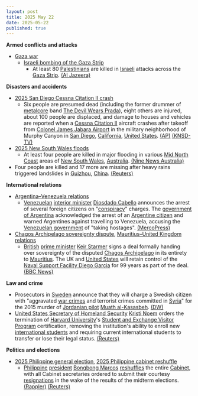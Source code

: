 ```yaml
---
layout: post
title: 2025 May 22
date: 2025-05-22
published: true
---
```



**Armed conflicts and attacks**

* [Gaza war](https://en.wikipedia.org/wiki/Gaza_war "Gaza war")
  + [Israeli bombing of the Gaza Strip](https://en.wikipedia.org/wiki/Israeli_bombing_of_the_Gaza_Strip "Israeli bombing of the Gaza Strip")
    - At least 80 [Palestinians](https://en.wikipedia.org/wiki/Palestinians "Palestinians") are killed in [Israeli](https://en.wikipedia.org/wiki/Israel "Israel") attacks across the [Gaza Strip](https://en.wikipedia.org/wiki/Gaza_Strip "Gaza Strip"). [(Al Jazeera)](https://www.aljazeera.com/news/liveblog/2025/5/22/live-israel-kills-87-in-gaza-shots-fired-near-diplomats-in-west-bank)

**Disasters and accidents**

* [2025 San Diego Cessna Citation II crash](https://en.wikipedia.org/wiki/2025_San_Diego_Cessna_Citation_II_crash "2025 San Diego Cessna Citation II crash")
  + Six people are presumed dead (including the former drummer of [metalcore](https://en.wikipedia.org/wiki/Metalcore "Metalcore") band [The Devil Wears Prada](https://en.wikipedia.org/wiki/The_Devil_Wears_Prada_%28band%29 "The Devil Wears Prada (band)")), eight others are injured, about 100 people are displaced, and damage to houses and vehicles are reported when a [Cessna Citation II](https://en.wikipedia.org/wiki/Cessna_Citation_II "Cessna Citation II") aircraft crashes after takeoff from [Colonel James Jabara Airport](https://en.wikipedia.org/wiki/Colonel_James_Jabara_Airport "Colonel James Jabara Airport") in the military neighborhood of Murphy Canyon in [San Diego](https://en.wikipedia.org/wiki/San_Diego "San Diego"), [California](https://en.wikipedia.org/wiki/California "California"), [United States](https://en.wikipedia.org/wiki/United_States "United States"). [(AP)](https://apnews.com/article/plane-crash-san-diego-5e465454fc0282a81adafc1bfdc142a1) [(KNSD-TV)](https://www.nbcsandiego.com/news/local/murphy-canyon-plane-crash-live-updates/3831321/?cardId=1:13:3832011)
* [2025 New South Wales floods](https://en.wikipedia.org/wiki/2025_New_South_Wales_floods "2025 New South Wales floods")
  + At least four people are killed in major flooding in various [Mid North Coast](https://en.wikipedia.org/wiki/Mid_North_Coast "Mid North Coast") areas of [New South Wales](https://en.wikipedia.org/wiki/New_South_Wales "New South Wales"), [Australia](https://en.wikipedia.org/wiki/Australia "Australia"). [(Nine News Australia)](https://www.9news.com.au/national/nsw-flooding-live-updates-latest-updates-news-warnings-evacuations-forecast/e02ae797-db4e-4084-b01e-7a51ce6acbd3)
* Four people are killed and 17 more are missing after heavy rains triggered landslides in [Guizhou](https://en.wikipedia.org/wiki/Guizhou "Guizhou"), [China](https://en.wikipedia.org/wiki/China "China"). [(Reuters)](https://www.reuters.com/business/environment/twenty-one-people-missing-heavy-rains-soak-southern-china-triggering-landslides-2025-05-22/)

**International relations**

* [Argentina–Venezuela relations](https://en.wikipedia.org/wiki/Argentina%E2%80%93Venezuela_relations "Argentina–Venezuela relations")
  + [Venezuelan](https://en.wikipedia.org/wiki/Venezuela "Venezuela") [interior minister](https://en.wikipedia.org/wiki/Ministry_of_Interior%2C_Justice_and_Peace_%28Venezuela%29 "Ministry of Interior, Justice and Peace (Venezuela)") [Diosdado Cabello](https://en.wikipedia.org/wiki/Diosdado_Cabello "Diosdado Cabello") announces the arrest of several foreign citizens on "[conspiracy](https://en.wikipedia.org/wiki/Conspiracy "Conspiracy")" charges. The [government of Argentina](https://en.wikipedia.org/wiki/Government_of_Argentina "Government of Argentina") acknowledged the arrest of an [Argentine citizen](https://en.wikipedia.org/wiki/Argentines "Argentines") and warned Argentines against travelling to Venezuela, accusing the [Venezuelan government](https://en.wikipedia.org/wiki/Venezuelan_government "Venezuelan government") of "taking hostages". [(MercoPress)](https://en.mercopress.com/2025/05/22/argentine-national-among-alleged-conspirators-arrested-in-venezuela)
* [Chagos Archipelago sovereignty dispute](https://en.wikipedia.org/wiki/Chagos_Archipelago_sovereignty_dispute "Chagos Archipelago sovereignty dispute"), [Mauritius–United Kingdom relations](https://en.wikipedia.org/wiki/Mauritius%E2%80%93United_Kingdom_relations "Mauritius–United Kingdom relations")
  + [British](https://en.wikipedia.org/wiki/United_Kingdom "United Kingdom") [prime minister](https://en.wikipedia.org/wiki/Prime_Minister_of_the_United_Kingdom "Prime Minister of the United Kingdom") [Keir Starmer](https://en.wikipedia.org/wiki/Keir_Starmer "Keir Starmer") signs a deal formally handing over sovereignty of the disputed [Chagos Archipelago](https://en.wikipedia.org/wiki/Chagos_Archipelago "Chagos Archipelago") in its entirety to [Mauritius](https://en.wikipedia.org/wiki/Mauritius "Mauritius"). The UK and [United States](https://en.wikipedia.org/wiki/United_States "United States") will retain control of the [Naval Support Facility Diego Garcia](https://en.wikipedia.org/wiki/Naval_Support_Facility_Diego_Garcia "Naval Support Facility Diego Garcia") for 99 years as part of the deal. [(BBC News)](https://www.bbc.co.uk/news/live/clyvv04wk8zt)

**Law and crime**

* Prosecutors in [Sweden](https://en.wikipedia.org/wiki/Sweden "Sweden") announce that they will charge a Swedish citizen with "aggravated [war crimes](https://en.wikipedia.org/wiki/War_crimes "War crimes") and terrorist crimes committed in [Syria](https://en.wikipedia.org/wiki/Ba%27athist_Syria "Ba'athist Syria")" for the 2015 murder of [Jordanian pilot](https://en.wikipedia.org/wiki/Jordanian_Air_Force "Jordanian Air Force") [Muath al-Kasasbeh](https://en.wikipedia.org/wiki/Muath_al-Kasasbeh "Muath al-Kasasbeh"). [(DW)](https://www.dw.com/en/sweden-to-charge-jihadi-over-jordanian-pilot-burned-to-death/a-72634002)
* [United States Secretary of Homeland Security](https://en.wikipedia.org/wiki/United_States_Secretary_of_Homeland_Security "United States Secretary of Homeland Security") [Kristi Noem](https://en.wikipedia.org/wiki/Kristi_Noem "Kristi Noem") orders the termination of [Harvard University](https://en.wikipedia.org/wiki/Harvard_University "Harvard University")'s [Student and Exchange Visitor Program](https://en.wikipedia.org/wiki/Student_and_Exchange_Visitor_Program "Student and Exchange Visitor Program") certification, removing the institution's ability to enroll new [international students](https://en.wikipedia.org/wiki/International_student "International student") and requiring current international students to transfer or lose their legal status. [(Reuters)](https://www.reuters.com/world/us/trump-blocks-harvards-ability-enroll-international-students-nyt-reports-2025-05-22/)

**Politics and elections**

* [2025 Philippine general election](https://en.wikipedia.org/wiki/2025_Philippine_general_election "2025 Philippine general election"), [2025 Philippine cabinet reshuffle](https://en.wikipedia.org/wiki/2025_Philippine_cabinet_reshuffle "2025 Philippine cabinet reshuffle")
  + [Philippine](https://en.wikipedia.org/wiki/Philippines "Philippines") [president](https://en.wikipedia.org/wiki/President_of_the_Philippines "President of the Philippines") [Bongbong Marcos](https://en.wikipedia.org/wiki/Bongbong_Marcos "Bongbong Marcos") [reshuffles](https://en.wikipedia.org/wiki/2025_Philippine_cabinet_reshuffle "2025 Philippine cabinet reshuffle") the entire [Cabinet](https://en.wikipedia.org/wiki/Cabinet_of_the_Philippines "Cabinet of the Philippines"), with all Cabinet secretaries ordered to submit their courtesy [resignations](https://en.wikipedia.org/wiki/Resignation "Resignation") in the wake of the results of the midterm elections. [(Rappler)](https://www.rappler.com/philippines/marcos-cabinet-courtesy-resignation-may-2025/) [(Reuters)](https://www.reuters.com/world/asia-pacific/philippines-marcos-asks-cabinet-secretaries-resign-enable-reset-2025-05-22/)
